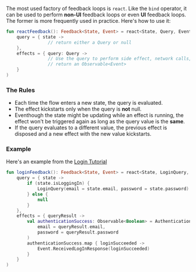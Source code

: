The most used factory of feedback loops is `react`. Like the `bind` operator, it can be used to perform **non-UI** feedback loops or even **UI** feedback loops. The former is more frequently used in practice. Here's how to use it:

```kotlin
fun reactFeedback(): Feedback<State, Event> = react<State, Query, Event>(
    query = { state ->
				// return either a Query or null
    },
    effects = { query: Query ->
				// Use the query to perform side effect, network calls, bluetooth, database...
				// return an Observable<Event>
    }
)
```

### The Rules

- Each time the flow enters a new state, the query is evaluated. 
- The effect kickstarts only when the query is **not** null.
- Eventhough the state might be updating while an effect is running, the effect won't be triggered again as long as the query value is the **same**. 
- If the query evaluates to a different value, the previous effect is disposed and a new effect with the new value kickstarts.

### Example

Here's an example from the [Login Tutorial](../tutorials/Login)

```kotlin
fun loginFeedback(): Feedback<State, Event> = react<State, LoginQuery, Event>(
    query = { state ->
        if (state.isLoggingIn) {
            LoginQuery(email = state.email, password = state.password)
        } else {
            null
        }
    },
    effects = { queryResult ->
        val authenticationSuccess: Observable<Boolean> = AuthenticationManager.login(
            email = queryResult.email,
            password = queryResult.password
        )
        authenticationSuccess.map { loginSucceeded ->
            Event.ReceivedLogInResponse(loginSucceeded)
        }
    }
)
```